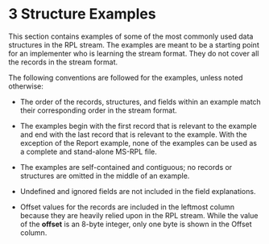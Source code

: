 <html dir="LTR" xmlns:mshelp="http://msdn.microsoft.com/mshelp" xmlns:ddue="http://ddue.schemas.microsoft.com/authoring/2003/5" xmlns:xlink="http://www.w3.org/1999/xlink" xmlns:tool="http://www.microsoft.com/tooltip">
    <head>
        <meta http-equiv="Content-Type" content="text/html; CHARSET=utf-8"></meta>
        <meta name="save" content="history"></meta>
        <title>3 Structure Examples</title>
        <xml>
            <mshelp:toctitle title="3 Structure Examples"></mshelp:toctitle>
            <mshelp:rltitle title="[MS-RPL]: Structure Examples"></mshelp:rltitle>
            <mshelp:keyword index="A" term="ad045aec-fb3a-460d-a852-10b05cd7289e"></mshelp:keyword>
            <mshelp:attr name="DCSext.ContentType" value="open specification"></mshelp:attr>
            <mshelp:attr name="AssetID" value="ad045aec-fb3a-460d-a852-10b05cd7289e"></mshelp:attr>
            <mshelp:attr name="TopicType" value="kbRef"></mshelp:attr>
            <mshelp:attr name="DCSext.Title" value="[MS-RPL]: Structure Examples" />
        </xml>
    </head>
    <body>
        <div id="header">
            <h1 class="heading">3 Structure Examples</h1>
        </div>
        <div id="mainSection">
            <div id="mainBody">
                <div id="allHistory" class="saveHistory"></div>
                <div id="sectionSection0" class="section" name="collapseableSection">
                    

<p>This section contains examples of some of the most commonly
used data structures in the RPL stream. The examples are meant to be a starting
point for an implementer who is learning the stream format. They do not cover
all the records in the stream format.</p>

<p>The following conventions are followed for the examples,
unless noted otherwise: </p>

<ul><li><p><span><span> 
</span></span>The order of the records, structures, and fields within an
example match their corresponding order in the stream format. </p>

</li><li><p><span><span> 
</span></span>The examples begin with the first record that is relevant to the
example and end with the last record that is relevant to the example. With the
exception of the Report example, none of the examples can be used as a complete
and stand-alone MS-RPL file.</p>

</li><li><p><span><span> 
</span></span>The examples are self-contained and contiguous; no records or
structures are omitted in the middle of an example.</p>

</li><li><p><span><span> 
</span></span>Undefined and ignored fields are not included in the field
explanations. </p>

</li><li><p><span><span> 
</span></span>Offset values for the records are included in the leftmost column
because they are heavily relied upon in the RPL stream. While the value of the <b>offset</b>
is an 8-byte integer, only one byte is shown in the Offset column.</p>

</li></ul>
                </div>
            </div>
        </div>
    </body>
</html>